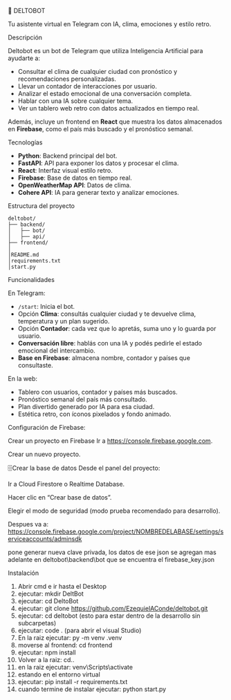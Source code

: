 🤖 DELTOBOT

Tu asistente virtual en Telegram con IA, clima, emociones y estilo retro.

Descripción

Deltobot es un bot de Telegram que utiliza Inteligencia Artificial para ayudarte a:

- Consultar el clima de cualquier ciudad con pronóstico y recomendaciones personalizadas.
- Llevar un contador de interacciones por usuario.
- Analizar el estado emocional de una conversación completa.
- Hablar con una IA sobre cualquier tema.
- Ver un tablero web retro con datos actualizados en tiempo real.

Además, incluye un frontend en **React** que muestra los datos almacenados en **Firebase**, como el país más buscado y el pronóstico semanal.

Tecnologías

- **Python**: Backend principal del bot.
- **FastAPI**: API para exponer los datos y procesar el clima.
- **React**: Interfaz visual estilo retro.
- **Firebase**: Base de datos en tiempo real.
- **OpenWeatherMap API**: Datos de clima.
- **Cohere API**: IA para generar texto y analizar emociones.

Estructura del proyecto

```
deltobot/
├── backend/
│   ├── bot/           
│   ├── api/           
├── frontend/
│
│README.md
│requirements.txt
│start.py
```

Funcionalidades

En Telegram:

- `/start`: Inicia el bot.
- Opción **Clima**: consultás cualquier ciudad y te devuelve clima, temperatura y un plan sugerido.
- Opción **Contador**: cada vez que lo apretás, suma uno y lo guarda por usuario.
- **Conversación libre**: hablás con una IA y podés pedirle el estado emocional del intercambio.
- **Base en Firebase**: almacena nombre, contador y países que consultaste.

En la web:

- Tablero con usuarios, contador y países más buscados.
- Pronóstico semanal del país más consultado.
- Plan divertido generado por IA para esa ciudad.
- Estética retro, con íconos pixelados y fondo animado.


Configuración de Firebase:

Crear un proyecto en Firebase
Ir a https://console.firebase.google.com.

Crear un nuevo proyecto.

🗄Crear la base de datos
Desde el panel del proyecto:

Ir a Cloud Firestore o Realtime Database.

Hacer clic en “Crear base de datos”.

Elegir el modo de seguridad (modo prueba recomendado para desarrollo).

Despues va a:
https://console.firebase.google.com/project/NOMBREDELABASE/settings/serviceaccounts/adminsdk

pone generar nueva clave privada, los datos de ese json se agregan mas adelante en deltobot\backend\bot que se encuentra el firebase_key.json

Instalación

1. Abrir cmd e ir hasta el Desktop
2. ejecutar: mkdir DeltBot
3. ejecutar: cd DeltoBot
4. ejecutar: git clone https://github.com/EzequielAConde/deltobot.git
5. ejecutar: cd deltobot (esto para estar dentro de la desarrollo sin subcarpetas)
6. ejecutar: code . (para abrir el visual Studio)
7. En la raiz ejecutar: py -m venv .venv
8. moverse al frontend: cd frontend
9. ejecutar: npm install
10. Volver a la raiz: cd..
11. en la raiz ejecutar: venv\Scripts\activate
12. estando en el entorno virtual
13. ejecutar: pip install -r requirements.txt
14. cuando termine de instalar ejecutar: python start.py



